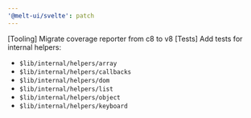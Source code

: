 ```yaml
---
'@melt-ui/svelte': patch
---
```


[Tooling] Migrate coverage reporter from c8 to v8
[Tests] Add tests for internal helpers:
  - `$lib/internal/helpers/array`
  - `$lib/internal/helpers/callbacks`
  - `$lib/internal/helpers/dom`
  - `$lib/internal/helpers/list`
  - `$lib/internal/helpers/object`
  - `$lib/internal/helpers/keyboard`
